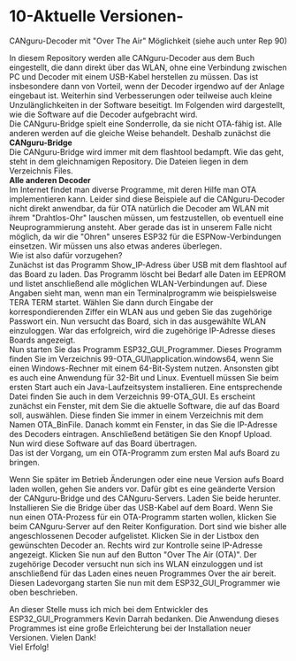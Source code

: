 # 10-Aktuelle Versionen-  
CANguru-Decoder mit "Over The Air" Möglichkeit (siehe auch unter Rep 90)  

In diesem Repository werden alle CANguru-Decoder aus dem Buch eingestellt, die dann direkt über das WLAN, ohne eine Verbindung zwischen PC und Decoder mit einem USB-Kabel herstellen zu müssen. Das ist insbesondere dann von Vorteil, wenn der Decoder irgendwo auf der Anlage eingebaut ist. Weiterhin sind Verbesserungen oder teilweise auch kleine Unzulänglichkeiten in der Software beseitigt.
Im Folgenden wird dargestellt, wie die Software auf die Decoder aufgebracht wird.  
Die CANguru-Bridge spielt eine Sonderrolle, da sie nicht OTA-fähig ist. Alle anderen werden auf die gleiche Weise behandelt. Deshalb zunächst die  
**CANguru-Bridge**  
Die CANguru-Bridge wird immer mit dem flashtool bedampft. Wie das geht, steht in dem gleichnamigen Repository. Die Dateien liegen in dem Verzeichnis Files.  
**Alle anderen Decoder**   
Im Internet findet man diverse Programme, mit deren Hilfe man OTA implementieren kann. Leider sind diese Beispiele auf die CANguru-Decoder nicht direkt anwendbar, da für OTA natürlich die Decoder am WLAN mit ihrem "Drahtlos-Ohr" lauschen müssen, um festzustellen, ob eventuell eine Neuprogrammierung ansteht. Aber gerade das ist in unserem Falle nicht möglich, da wir die "Ohren" unseres ESP32 für die ESPNow-Verbindungen einsetzen. Wir müssen uns also etwas anderes überlegen.  
Wie ist also dafür vorzugehen?   
Zunächst ist das Programm Show_IP-Adress über USB mit dem flashtool auf das Board zu laden. Das Programm löscht bei Bedarf alle Daten im EEPROM und listet anschließend alle möglichen WLAN-Verbindungen auf. Diese Angaben sieht man, wenn man ein Terminalprogramm wie beispielsweise TERA TERM startet. Wählen Sie dann durch Eingabe der korrespondierenden Ziffer ein WLAN aus und geben Sie das zugehörige Passwort ein. Nun versucht das Board, sich in das ausgewählte WLAN einzuloggen. War das erfolgreich, wird die zugehörige IP-Adresse dieses Boards angezeigt.  
Nun starten Sie das Programm ESP32_GUI_Programmer. Dieses Programm finden Sie im Verzeichnis 99-OTA_GUI\application.windows64, wenn Sie einen Windows-Rechner mit einem 64-Bit-System nutzen. Ansonsten gibt es auch eine Anwendung für 32-Bit und Linux. Eventuell müssen Sie beim ersten Start auch ein Java-Laufzeitsystem installieren. Eine entsprechende Datei finden Sie auch in dem Verzeichnis 99-OTA_GUI. Es erscheint zunächst ein Fenster, mit dem Sie die aktuelle Software, die auf das Board soll, auswählen. Diese finden Sie immer in einem Verzeichnis mit dem Namen OTA_BinFile. Danach kommt ein Fenster, in das Sie die IP-Adresse des Decoders eintragen. Anschließend betätigen Sie den Knopf Upload. Nun wird diese Software auf das Board übertragen.    
Das ist der Vorgang, um ein OTA-Programm zum ersten Mal aufs Board zu bringen.
  
Wenn Sie später im Betrieb Änderungen oder eine neue Version aufs Board laden wollen, gehen Sie anders vor. Dafür gibt es eine geänderte Version der CANguru-Bridge und des CANguru-Servers. Laden Sie beide herunter. Installieren Sie die Bridge über das USB-Kabel auf dem Board. Wenn Sie nun einen OTA-Prozess für ein OTA-Programm starten wollen, klicken Sie beim CANguru-Server auf den Reiter Konfiguration. Dort sind wie bisher alle angeschlossenen Decoder aufgelistet. Klicken Sie in der Listbox den gewünschten Decoder an. Rechts wird zur Kontrolle seine IP-Adresse angezeigt. Klicken Sie nun auf den Button "Over The Air (OTA)". Der zugehörige Decoder versucht nun sich ins WLAN einzuloggen und ist anschließend für das Laden eines neuen Programmes Over the air bereit. Diesen Ladevorgang starten Sie nun mit dem ESP32_GUI_Programmer wie oben beschrieben.  
  
An dieser Stelle muss ich mich bei dem Entwickler des ESP32_GUI_Programmers Kevin Darrah bedanken. Die Anwendung dieses Programmes ist eine große Erleichterung bei der Installation neuer Versionen. Vielen Dank!  
Viel Erfolg!

